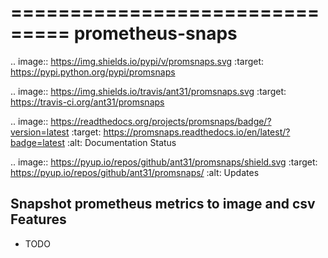 ===============================
prometheus-snaps
===============================


.. image:: https://img.shields.io/pypi/v/promsnaps.svg
        :target: https://pypi.python.org/pypi/promsnaps

.. image:: https://img.shields.io/travis/ant31/promsnaps.svg
        :target: https://travis-ci.org/ant31/promsnaps

.. image:: https://readthedocs.org/projects/promsnaps/badge/?version=latest
        :target: https://promsnaps.readthedocs.io/en/latest/?badge=latest
        :alt: Documentation Status

.. image:: https://pyup.io/repos/github/ant31/promsnaps/shield.svg
     :target: https://pyup.io/repos/github/ant31/promsnaps/
     :alt: Updates


Snapshot prometheus metrics to image and csv
Features
--------

* TODO
